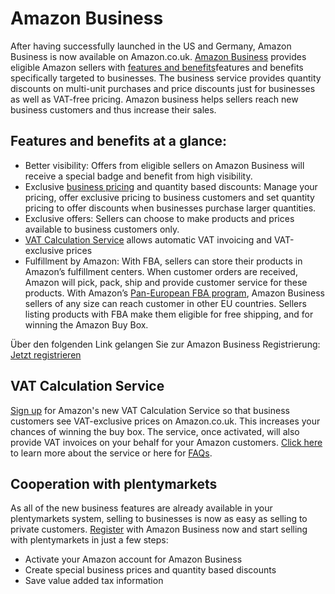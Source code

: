 
# Amazon Business


<div class="container-toc"></div>

After having successfully launched in the US and Germany, Amazon Business is now available on Amazon.co.uk. [Amazon Business](https://sellercentral.amazon.co.uk/business/b2bregistration?ref_=as_int_uk_ple_abreg) provides eligible Amazon sellers with [features and benefits](https://services.amazon.co.uk/services/reach-business-customers/features-and-benefits.html?ref_=as_int_uk_ple_mkt)features and benefits specifically targeted to businesses. The business service provides quantity discounts on multi-unit purchases and price discounts just for businesses as well as VAT-free pricing. Amazon business helps sellers reach new business customers and thus increase their sales.


## Features and benefits at a glance:

<ul><li>Better visibility: Offers from eligible sellers on Amazon Business will receive a special badge and benefit from high visibility.</li>
<li>Exclusive <a href="https://sellercentral.amazon.co.uk/hz/pricing/manage-pricing/?ref_=as_int_uk_ple_price" target="_blank">business pricing</a> and quantity based discounts: Manage your pricing, offer exclusive pricing to business customers and set quantity pricing to offer discounts when businesses purchase larger quantities.</li>
<li>Exclusive offers: Sellers can choose to make products and prices available to business customers only.</li>
<li><a href="https://sellercentral.amazon.co.uk/tax/registrations?context=enrollment&ref_=as_int_uk_ple_vcsregf" target="_blank">VAT Calculation Service</a> allows automatic VAT invoicing and VAT-exclusive prices</li>
<li>Fulfillment by Amazon: With FBA, sellers can store their products in Amazon’s fulfillment centers. When customer orders are received, Amazon will pick, pack, ship and provide customer service for these products. With Amazon’s <a href="https://services.amazon.co.uk/services/fulfilment-by-amazon/pan-european-fba.html" target="_blank">Pan-European FBA program</a>, Amazon Business sellers of any size can reach customer in other EU countries. Sellers listing products with FBA make them eligible for free shipping, and for winning the Amazon Buy Box.</li></ul>

Über den folgenden Link gelangen Sie zur Amazon Business Registrierung: [Jetzt registrieren](https://services.amazon.de/programme/b2b-verkaufen/merkmale-und-vorteile.html)

## VAT Calculation Service

[Sign up](https://sellercentral.amazon.co.uk/tax/registrations?context=enrollment&ref_=as_int_uk_ple_vcsreg) for Amazon's new VAT Calculation Service so that business customers see VAT-exclusive prices on Amazon.co.uk. This increases your chances of winning the buy box. The service, once activated, will also provide VAT invoices on your behalf for your Amazon customers. [Click here](https://m.media-amazon.com/images/G/03/B2B/VCS-Webinar_UK._V530121075_.pdf) to learn more about the service or here for [FAQs](https://images-na.ssl-images-amazon.com/images/G/03/B2B/EN_VAT-Calculation-Service_FAQs._V277162249_.pdf).
## Cooperation with plentymarkets

As all of the new business features are already available in your plentymarkets system, selling to businesses is now as easy as selling to private customers. [Register](https://sellercentral.amazon.co.uk/business/b2bregistration?ref_=as_int_uk_ple_abreg) with Amazon Business now and start selling with plentymarkets in just a few steps:

<ul><li>Activate your Amazon account for Amazon Business</li>
<li>Create special business prices and quantity based discounts</li>
<li>Save value added tax information</li></ul>


